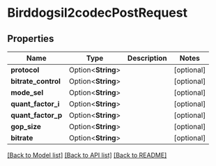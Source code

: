 # Birddogsil2codecPostRequest

## Properties

Name | Type | Description | Notes
------------ | ------------- | ------------- | -------------
**protocol** | Option<**String**> |  | [optional]
**bitrate_control** | Option<**String**> |  | [optional]
**mode_sel** | Option<**String**> |  | [optional]
**quant_factor_i** | Option<**String**> |  | [optional]
**quant_factor_p** | Option<**String**> |  | [optional]
**gop_size** | Option<**String**> |  | [optional]
**bitrate** | Option<**String**> |  | [optional]

[[Back to Model list]](../README.md#documentation-for-models) [[Back to API list]](../README.md#documentation-for-api-endpoints) [[Back to README]](../README.md)


